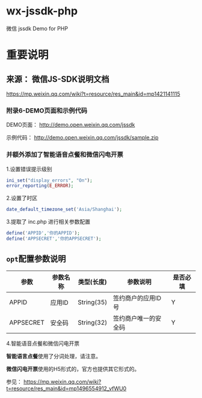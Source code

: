 # wx-jssdk-php
微信 jssdk Demo for PHP
# 重要说明

## 来源： 微信JS-SDK说明文档
https://mp.weixin.qq.com/wiki?t=resource/res_main&id=mp1421141115

### 附录6-DEMO页面和示例代码
DEMO页面：
http://demo.open.weixin.qq.com/jssdk

示例代码：
http://demo.open.weixin.qq.com/jssdk/sample.zip

### 并额外添加了智能语音点餐和微信闪电开票

1.设置错误提示级别
```php
ini_set("display_errors", "On");
error_reporting(E_ERROR);
```

2.设置了时区
```php
date_default_timezone_set('Asia/Shanghai');
```

3.提取了 inc.php 进行相关参数配置

```php
define('APPID','你的APPID');
define('APPSECRET','你的APPSECRET');
```

## `opt`配置参数说明

参数                     |参数名称                 |类型(长度)                |参数说明                 |是否必填
------------------------|------------------------|------------------------|------------------------|------------------------
APPID|应用ID|String(35)|签约商户的应用ID号|Y
APPSECRET|安全码|String(32)|签约商户唯一的安全码|Y

4.智能语音点餐和微信闪电开票

**智能语言点餐**使用了分词处理，请注意。

**微信闪电开票**使用的H5形式的，官方也提供其它形式的。

参见：
https://mp.weixin.qq.com/wiki?t=resource/res_main&id=mp1496554912_vfWU0
